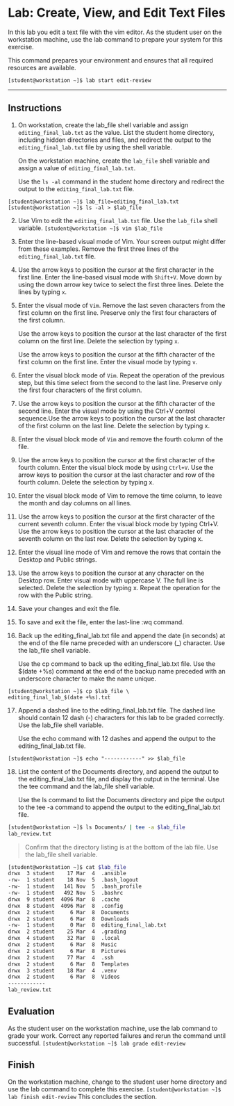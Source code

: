 # Lab: Create, View, and Edit Text Files

In this lab you edit a text file with the vim editor.
As the student user on the workstation machine, use the lab command to prepare your system for this exercise.

This command prepares your environment and ensures that all required resources are available.

```
[student@workstation ~]$ lab start edit-review
```

---
## Instructions
1. On workstation, create the lab_file shell variable and assign `editing_final_lab.txt` as the value. List the student home directory, including hidden directories and files, and redirect the output to the `editing_final_lab.txt` file by using the shell variable.

   On the workstation machine, create the `lab_file` shell variable and assign a value of `editing_final_lab.txt`.
   
   Use the `ls -al` command in the student home directory and redirect the output to the `editing_final_lab.txt` file.

```
[student@workstation ~]$ lab_file=editing_final_lab.txt
[student@workstation ~]$ ls -al > $lab_file
```

2. Use Vim to edit the `editing_final_lab.txt` file. Use the `lab_file` shell variable.
```[student@workstation ~]$ vim $lab_file```

3. Enter the line-based visual mode of Vim. Your screen output might differ from these examples. Remove the first three lines of the `editing_final_lab.txt` file.

4. Use the arrow keys to position the cursor at the first character in the first line. Enter the line-based visual mode with `Shift+V`. Move down by using the down arrow key twice to select the first three lines. Delete the lines by typing `x`.

5. Enter the visual mode of `Vim`. Remove the last seven characters from the first column on the first line. Preserve only the first four characters of the first column.

   Use the arrow keys to position the cursor at the last character of the first column on the first line. Delete the selection by typing `x`.

   Use the arrow keys to position the cursor at the fifth character of the first column on the first line. Enter the visual mode by typing `v`.

6. Enter the visual block mode of `Vim`. Repeat the operation of the previous step, but this time select from the second to the last line. Preserve only the first four characters of the first column.

7. Use the arrow keys to position the cursor at the fifth character of the second line. Enter the visual mode by using the Ctrl+V control sequence.Use the arrow keys to position the cursor at the last character of the first column on the last line. Delete the selection by typing x.

8. Enter the visual block mode of `Vim` and remove the fourth column of the file.

9. Use the arrow keys to position the cursor at the first character of the fourth column. Enter the visual block mode by using `Ctrl+V`. Use the arrow keys to position the cursor at the last character and row of the fourth column. Delete the selection by typing x.

10. Enter the visual block mode of Vim to remove the time column, to leave the month and day columns on all lines.

11. Use the arrow keys to position the cursor at the first character of the current seventh column. Enter the visual block mode by typing Ctrl+V. Use the arrow keys to position the cursor at the last character of the seventh column on the last row. Delete the selection by typing x.

12. Enter the visual line mode of Vim and remove the rows that contain the Desktop and Public strings.

13. Use the arrow keys to position the cursor at any character on the Desktop row. Enter visual mode with uppercase V. The full line is selected. Delete the selection by typing x. Repeat the operation for the row with the Public string.

14. Save your changes and exit the file.

15. To save and exit the file, enter the last-line :wq command.

16. Back up the editing_final_lab.txt file and append the date (in seconds) at the end of the file name preceded with an underscore (_) character. Use the lab_file shell variable.
   
    Use the cp command to back up the editing_final_lab.txt file. Use the $(date ﻿+﻿%s) command at the end of the backup name preceded with an underscore character to make the name unique.

```
[student@workstation ~]$ cp $lab_file \
editing_final_lab_$(date +%s).txt
```

17. Append a dashed line to the editing_final_lab.txt file. The dashed line should contain 12 dash (-) characters for this lab to be graded correctly. Use the lab_file shell variable.
   
    Use the echo command with 12 dashes and append the output to the editing_final_lab.txt file.
    
```[student@workstation ~]$ echo "------------" >> $lab_file```

18. List the content of the Documents directory, and append the output to the editing_final_lab.txt file, and display the output in the terminal. Use the tee command and the lab_file shell variable.

    Use the ls command to list the Documents directory and pipe the output to the tee -a command to append the output to the editing_final_lab.txt file.

```bash
[student@workstation ~]$ ls Documents/ | tee -a $lab_file
lab_review.txt
```

> Confirm that the directory listing is at the bottom of the lab file. Use the lab_file shell variable.

```bash
[student@workstation ~]$ cat $lab_file
drwx  3 student    17 Mar  4  .ansible
-rw-  1 student    18 Nov  5  .bash_logout
-rw-  1 student   141 Nov  5  .bash_profile
-rw-  1 student   492 Nov  5  .bashrc
drwx  9 student  4096 Mar  8  .cache
drwx  8 student  4096 Mar  8  .config
drwx  2 student     6 Mar  8  Documents
drwx  2 student     6 Mar  8  Downloads
-rw-  1 student     0 Mar  8  editing_final_lab.txt
drwx  2 student    25 Mar  4  .grading
drwx  4 student    32 Mar  8  .local
drwx  2 student     6 Mar  8  Music
drwx  2 student     6 Mar  8  Pictures
drwx  2 student    77 Mar  4  .ssh
drwx  2 student     6 Mar  8  Templates
drwx  3 student    18 Mar  4  .venv
drwx  2 student     6 Mar  8  Videos
------------
lab_review.txt
```
## Evaluation
As the student user on the workstation machine, use the lab command to grade your work. Correct any reported failures and rerun the command until successful.
```[student@workstation ~]$ lab grade edit-review```
## Finish
On the workstation machine, change to the student user home directory and use the lab command to complete this exercise.
```[student@workstation ~]$ lab finish edit-review```
This concludes the section.

